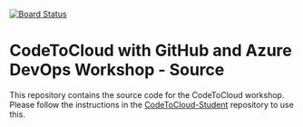 [![Board Status](https://dev.azure.com/AVW-Workshop/58f21bb1-5139-4fcc-be46-8ed92c6efe66/57f0504c-8d84-4fb1-9dd6-ef5c13cfcb8f/_apis/work/boardbadge/35d4c310-e7da-4022-8312-722348628330)](https://dev.azure.com/AVW-Workshop/58f21bb1-5139-4fcc-be46-8ed92c6efe66/_boards/board/t/57f0504c-8d84-4fb1-9dd6-ef5c13cfcb8f/Microsoft.RequirementCategory)
# CodeToCloud with GitHub and Azure DevOps Workshop - Source
This repository contains the source code for the CodeToCloud workshop. Please follow the instructions in the [CodeToCloud-Student](https://github.com/XpiritBV/CodeToCloud-Student) repository to use this.




